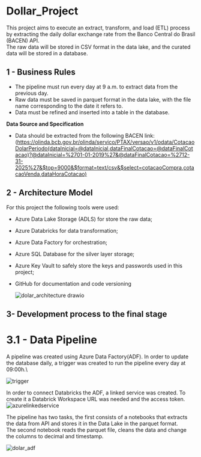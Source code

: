 # Dollar_Project
This project aims to execute an extract, transform, and load (ETL) process by extracting the daily dollar exchange rate from the Banco Central do Brasil (BACEN) API.\
The raw data will be stored in CSV format in the data lake, and the curated data will be stored in a database.

## 1 - Business Rules
- The pipeline must run every day at 9 a.m. to extract data from the previous day.
- Raw data must be saved in parquet format in the data lake, with the file name corresponding to the date it refers to.
- Data must be refined and inserted into a table in the database.

**Data Source and Specification**
- Data should be extracted from the following BACEN link: (https://olinda.bcb.gov.br/olinda/servico/PTAX/versao/v1/odata/CotacaoDolarPeriodo(dataInicial=@dataInicial,dataFinalCotacao=@dataFinalCotacao)?@dataInicial=%2701-01-2019%27&@dataFinalCotacao=%2712-31-2025%27&$top=9000&$format=text/csv&$select=cotacaoCompra,cotacaoVenda,dataHoraCotacao)

## 2 - Architecture Model
For this project the following tools were used:
- Azure Data Lake Storage (ADLS) for store the raw data;
- Azure Databricks for data transformation;
- Azure Data Factory for orchestration;
- Azure SQL Database for the silver layer storage;
- Azure Key Vault to safely store the keys and passwords used in this project;
- GitHub for documentation and code versioning

  ![dolar_architecture drawio](https://github.com/Ingrid-Sollim/Projeto_dolar/assets/119446486/470f441f-c978-4475-8d39-1533b203e46c)



## 3- Development process to the final stage
# 3.1 - Data Pipeline
A pipeline was created using Azure Data Factory(ADF). In order to update the database daily, a trigger was created to run the pipeline every day at 09:00h.\

![trigger](https://github.com/Ingrid-Sollim/Projeto_dolar/assets/119446486/a4fbdccd-b7f2-4e07-b002-2a2d55d2380b)

In order to connect Databricks the ADF, a linked service was created. To create it a Databrick Workspace URL was needed and the access token. \
![azurelinkedservice](https://github.com/Ingrid-Sollim/Projeto_dolar/assets/119446486/347dc854-0fda-4fbe-8445-4b32508a92e7)


The pipeline has two tasks, the first consists of a notebooks that extracts the data from API and stores it in the Data Lake in the parquet format.\
The second notebook reads the parquet file, cleans the data and change the columns to decimal and timestamp.


![dolar_adf](https://github.com/Ingrid-Sollim/Projeto_dolar/assets/119446486/19fd496e-e7c8-484e-9a8b-16c1674c40d8)

